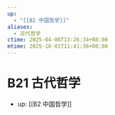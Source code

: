 ```yaml
---
up:
  - "[[B2 中国哲学]]"
aliases:
  - 古代哲学
ctime: 2025-04-06T13:26:34+08:00
mtime: 2025-10-01T11:41:36+08:00
---
```


# B21 古代哲学

- up: [[B2 中国哲学]]
